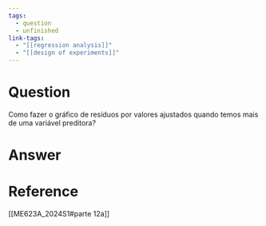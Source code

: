```yaml
---
tags:
  - question
  - unfinished
link-tags:
  - "[[regression analysis]]"
  - "[[design of experiments]]"
---
```

# Question
Como fazer o gráfico de resíduos por valores ajustados quando temos mais de uma variável preditora?
# Answer


# Reference
[[ME623A_2024S1#parte 12a]]
